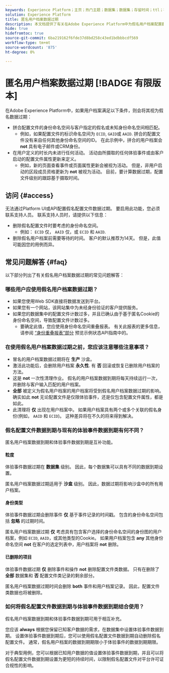 ```yaml
---
keywords: Experience Platform；主页；热门主题；数据集；数据集；存留时间；ttl；存留时间；假名；假名配置文件；数据过期；到期；
solution: Experience Platform
title: 匿名用户档案数据过期
description: 本文档提供了有关在Adobe Experience Platform中为假名用户档案配置数据过期的一般指导。
hide: true
hidefromtoc: true
source-git-commit: 6ba219162f6fde37d8bd258c43ed1bdbbbcdf569
workflow-type: tm+mt
source-wordcount: '875'
ht-degree: 0%

---
```



# 匿名用户档案数据过期 [!BADGE 有限版本]

在Adobe Experience Platform中，如果用户档案满足以下条件，则会将其视为假名数据过期：

- 拼合配置文件的身份命名空间与客户指定的假名或未知身份命名空间相匹配。
   - 例如，如果配置文件的标识命名空间为 `ECID`, `GAID`或 `AAID`. 拼合的配置文件没有来自任何其他身份命名空间的ID。 在此示例中，拼合的用户档案会 **not** 具有电子邮件或CRM身份。
- 在用户定义的时长内未进行任何活动。 活动由所摄取的任何体验事件或由客户启动的配置文件属性更新来定义。
   - 例如，新的页面查看事件或页面属性更新会被视为活动。 但是，非用户启动的区段成员资格更新为 **not** 被视为活动。 目前，要计算数据过期，配置文件级别的跟踪基于摄取时间。

## 访问 {#access}

无法通过Platform UI或API配置假名配置文件数据过期。 要启用此功能，您必须联系支持人员。 联系支持人员时，请提供以下信息：

- 删除假名配置文件时要考虑的身份命名空间。
   - 例如： `ECID` 仅， `AAID` 仅，或 `ECID` 和 `AAID`.
- 删除假名用户档案前需要等待的时间。 客户的默认推荐为14天。 但是，此值可能因您的用例而异。

## 常见问题解答 {#faq}

以下部分列出了有关假名用户档案数据过期的常见问题解答：

### 哪些用户应使用假名用户档案数据过期？

- 如果您使用Web SDK直接将数据发送到平台。
- 如果您有一个网站，该网站集中为未经身份验证的客户提供服务。
- 如果您的数据集中的配置文件计数过多，并且已确认由于基于匿名Cookie的身份命名空间，导致配置文件计数过多。
   - 要确定此值，您应使用身份命名空间重叠报表。 有关此报表的更多信息，请参阅 [“身份重叠报表”部分](./api/preview-sample-status.md#identity-overlap-report) 预览示例状态API指南中的。

### 在使用假名用户档案数据过期之前，您应该注意哪些注意事项？

- 冒名的用户档案数据过期将在 **生产** 沙盒。
- 激活此功能后，会删除用户档案 **永久性**. 有 **否** 回滚或恢复已删除用户档案的方法。
- 这是 **not** 一次性清理作业。 假名的用户档案数据到期将每天持续运行一次，并删除与客户输入匹配的用户档案。
- **全部** 被定义为假名用户档案的用户档案将受到假名用户档案数据过期的影响。 确实如此 **not** 无论配置文件是仅限体验事件，还是仅包含配置文件属性，都是如此。
- 此清理将 **仅** 出现在用户档案中。 如果用户档案具有两个或多个关联的假名身份(例如， `AAID` 和 `ECID`)。 这种差异将在不久的将来得到解决。

### 假名配置文件数据到期与现有的体验事件数据到期有何不同？

匿名用户档案数据到期和体验事件数据到期是互补功能。

#### 粒度

体验事件数据过期在 **数据集** 级别。 因此，每个数据集可以具有不同的数据到期设置。

匿名用户档案数据过期适用于 **沙盒** 级别。 因此，数据过期将影响沙盒中的所有用户档案。

#### 身份类型

体验事件数据过期会删除事件 **仅** 基于事件记录的时间戳。 包含的身份命名空间包括 **忽略** 的过期时间。

匿名用户档案数据过期 **仅** 考虑具有包含客户选择的身份命名空间的身份图的用户档案，例如 `ECID`, `AAID`，或其他类型的Cookie。 如果用户档案包含 **any** 其他身份命名空间 **not** 在客户的选定列表中，用户档案将 **not** 删除。

#### 已删除的项目

体验事件数据过期 **仅** 删除事件和操作 **not** 删除配置文件类数据。 只有在删除了 **全部** 数据集和 **否** 配置文件类记录的剩余部分。

匿名用户档案数据过期时间会删除 **both** 事件和用户档案记录。 因此，配置文件类数据也将被删除。

### 如何将假名配置文件数据到期与体验事件数据到期结合使用？

假名用户档案数据到期和体验事件数据到期可用于相互补充。

您应该 **always** 根据您保留已知客户数据的需求，在数据集中设置体验事件数据到期。 设置体验事件数据到期后，您可以使用假名配置文件数据到期自动删除假名配置文件。 通常，假名用户档案的数据到期期限小于体验事件的数据到期期限。

对于典型用例，您可以根据已知用户数据的值设置体验事件数据到期，并且可以将假名配置文件数据到期设置为更短的持续时间，以限制假名配置文件对平台许可证合规性的影响。
